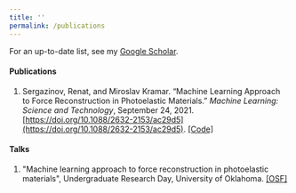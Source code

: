```yaml
---
title: ''
permalink: /publications
---
```


For an up-to-date list, see my [Google Scholar](https://scholar.google.com/citations?user=OhV6QOkAAAAJ&hl=en).

#### Publications

1. Sergazinov, Renat, and Miroslav Kramar. “Machine Learning Approach to Force Reconstruction in Photoelastic Materials.” *Machine Learning: Science and Technology*, September 24, 2021. [https://doi.org/10.1088/2632-2153/ac29d5](https://doi.org/10.1088/2632-2153/ac29d5). [\[Code\]](https://github.com/mrsergazinov/particle-force-cnn)


#### Talks

1. "Machine learning approach to force reconstruction in photoelastic materials", Undergraduate Research Day, University of Oklahoma. [\[OSF\]](https://osf.io/5epzm/)
